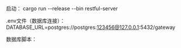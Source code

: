 启动：
cargo run --release --bin restful-server 


.env文件（数据库连接）：
DATABASE_URL=postgres://postgres:123456@127.0.0.1:5432/gateway

数据库脚本：
